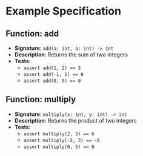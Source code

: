 # Example Specification

## Function: add
- **Signature**: `add(a: int, b: int) -> int`
- **Description**: Returns the sum of two integers
- **Tests**:
  - `assert add(1, 2) == 3`
  - `assert add(-1, 1) == 0`
  - `assert add(0, 0) == 0`

## Function: multiply  
- **Signature**: `multiply(x: int, y: int) -> int`
- **Description**: Returns the product of two integers
- **Tests**:
  - `assert multiply(2, 3) == 6`
  - `assert multiply(-2, 3) == -6`
  - `assert multiply(0, 5) == 0`